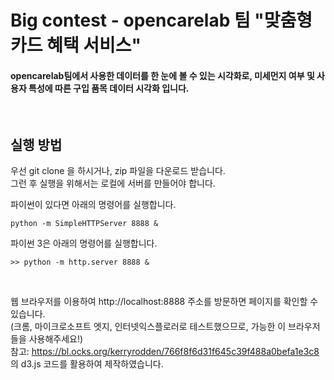 <h1>Big contest - opencarelab 팀 "맞춤형 카드 혜택 서비스"</h1>
<h4>opencarelab팀에서 사용한 데이터를 한 눈에 볼 수 있는 시각화로, 미세먼지 여부 및 사용자 특성에 따른 구입 품목 데이터 시각화 입니다.</h4>
<br>

<h2>실행 방법</h2>
우선 git clone 을 하시거나, zip 파일을 다운로드 받습니다.<br>
그런 후 실행을 위해서는 로컬에 서버를 만들어야 합니다. <br>

파이썬이 있다면 아래의 명령어를 실행합니다.

<pre><code>python -m SimpleHTTPServer 8888 &</code></pre>

파이썬 3은 아래의 명령어를 실행합니다.

<pre><code>>> python -m http.server 8888 &</code></pre>

<br>

웹 브라우저를 이용하여 <a>http://localhost:8888</a> 주소를 방문하면 페이지를 확인할 수 있습니다.<br>
(크롬, 마이크로소프트 엣지, 인터넷익스플로러로 테스트했으므로, 가능한 이 브라우저들을 사용해주세요!)<br>
참고: https://bl.ocks.org/kerryrodden/766f8f6d31f645c39f488a0befa1e3c8 의 d3.js 코드를 활용하여 제작하였습니다.
